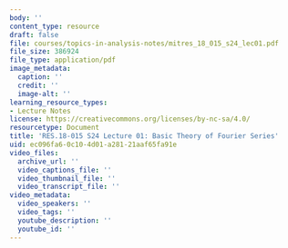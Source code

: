 ```yaml
---
body: ''
content_type: resource
draft: false
file: courses/topics-in-analysis-notes/mitres_18_015_s24_lec01.pdf
file_size: 386924
file_type: application/pdf
image_metadata:
  caption: ''
  credit: ''
  image-alt: ''
learning_resource_types:
- Lecture Notes
license: https://creativecommons.org/licenses/by-nc-sa/4.0/
resourcetype: Document
title: 'RES.18-015 S24 Lecture 01: Basic Theory of Fourier Series'
uid: ec096fa6-0c10-4d01-a281-21aaf65fa91e
video_files:
  archive_url: ''
  video_captions_file: ''
  video_thumbnail_file: ''
  video_transcript_file: ''
video_metadata:
  video_speakers: ''
  video_tags: ''
  youtube_description: ''
  youtube_id: ''
---
```

